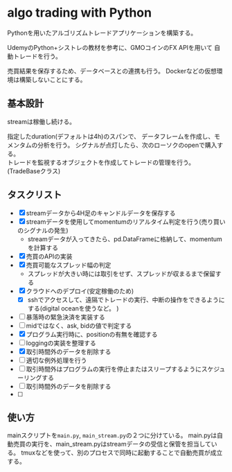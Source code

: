 # algo trading with Python

Pythonを用いたアルゴリズムトレードアプリケーションを構築する。  

UdemyのPython+シストレの教材を参考に、GMOコインのFX APIを用いて
自動トレードを行う。

売買結果を保存するため、データベースとの連携も行う。
Dockerなどの仮想環境は構築しないことにする。

## 基本設計

streamは稼働し続ける。

指定したduration(デフォルトは4h)のスパンで、
データフレームを作成し、モメンタムの分析を行う。
シグナルが点灯したら、次のローソクのopenで購入する。  
トレードを監視するオブジェクトを作成してトレードの管理を行う。(TradeBaseクラス)







## タスクリスト
- [x] streamデータから4H足のキャンドルデータを保存する
- [x] streamデータを使用してmomentumのリアルタイム判定を行う(売り買いのシグナルの発生)
    - streamデータが入ってきたら、pd.DataFrameに格納して、momentumを計算する
- [x] 売買のAPIの実装
- [x] 売買可能なスプレッド幅の判定
    - スプレッドが大きい時には取引をせず、スプレッドが収まるまで保留する
- [x] クラウドへのデプロイ(安定稼働のため)
    - [x] sshでアクセスして、遠隔でトレードの実行、中断の操作をできるようにする(digital oceanを使うなど。 )
- [ ] 暴落時の緊急決済を実装する
- [ ] midではなく、ask, bidの値で判定する
- [x] プログラム実行時に、positionの有無を確認する
- [ ] loggingの実装を整理する
- [x] 取引時間外のデータを削除する
- [ ] 適切な例外処理を行う
- [ ] 取引時間外はプログラムの実行を停止またはスリープするようにスケジューリングする
- [ ] 取引時間外のデータを削除する
- [ ] 


## 使い方
mainスクリプトを`main.py`, `main_stream.py`の２つに分けている。
main.pyは自動売買の実行を、main_stream.pyはstreamデータの受信と保管を担当している。
tmuxなどを使って、別のプロセスで同時に起動することで自動売買が成立する。

